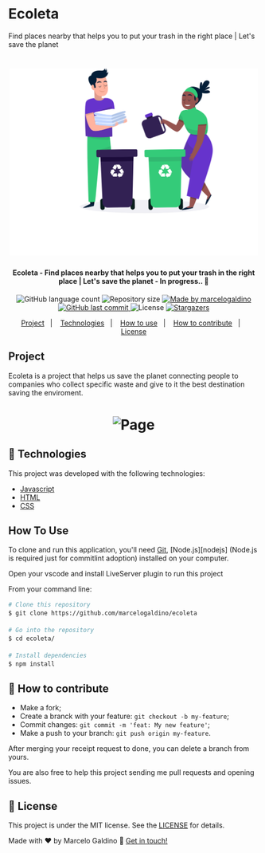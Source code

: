 # Ecoleta
Find places nearby that helps you to put your trash in the right place | Let's save the planet

<h1 align="center">
    <img alt="logo ecoleta" title="#Ecoleta" src="./assets/home-background.svg" width="500px" />
</h1>

<h4 align="center"> 
	Ecoleta - Find places nearby that helps you to put your trash in the right place | Let's save the planet - In progress.. 🚀
</h4>
<p align="center">
  <img alt="GitHub language count" src="https://img.shields.io/github/languages/count/marcelogaldino/ecoleta?color=%2304D361">

  <img alt="Repository size" src="https://img.shields.io/github/repo-size/marcelogaldino/ecoleta">
	
  <a href="https://www.linkedin.com/in/marcelogaldino/">
    <img alt="Made by marcelogaldino" src="https://img.shields.io/badge/made%20by-marcelogaldino-%2304D361">
  </a>

  <a href="https://github.com/marcelogaldino/ecoleta/commits/master">
    <img alt="GitHub last commit" src="https://img.shields.io/github/last-commit/marcelogaldino/ecoleta">
  </a>

  <img alt="License" src="https://img.shields.io/badge/license-MIT-brightgreen">
   <a href="https://github.com/marcelogaldino/ecoleta/stargazers">
    <img alt="Stargazers" src="https://img.shields.io/github/stars/marcelogaldino/ecoleta?style=social">
  </a>
</p>

<p align="center">
  <a href="#project">Project</a>&nbsp;&nbsp;&nbsp;|&nbsp;&nbsp;&nbsp;
  <a href="#rocket-Technologies">Technologies</a>&nbsp;&nbsp;&nbsp;|&nbsp;&nbsp;&nbsp;
  <a href="#how-to-use">How to use</a>&nbsp;&nbsp;&nbsp;|&nbsp;&nbsp;&nbsp;
  <a href="#-how-to-contribute">How to contribute</a>&nbsp;&nbsp;&nbsp;|&nbsp;&nbsp;&nbsp;
  <a href="#memo-license">License</a>
</p>

## Project

Ecoleta is a project that helps us save the planet connecting people to companies 
who collect specific waste and give to it the best destination saving the enviroment.

<h1 align="center">
    <img alt="Page" title="Page" src="./assests/home-logo.png" />
</h1>


## :rocket: Technologies

This project was developed with the following technologies:

- [Javascript][javascript]
- [HTML][html]
- [CSS][css]

## How To Use

To clone and run this application, you'll need [Git](https://git-scm.com), [Node.js][nodejs] (Node.js is required just for commitlint adoption) installed on your computer.

Open your vscode and install LiveServer plugin to run this project

From your command line:

```bash
# Clone this repository
$ git clone https://github.com/marcelogaldino/ecoleta

# Go into the repository
$ cd ecoleta/

# Install dependencies
$ npm install

```

## 🤔 How to contribute

- Make a fork;
- Create a branck with your feature: `git checkout -b my-feature`;
- Commit changes: `git commit -m 'feat: My new feature'`;
- Make a push to your branch: `git push origin my-feature`.

After merging your receipt request to done, you can delete a branch from yours.

You are also free to help this project sending me pull requests and opening issues.

## :memo: License

This project is under the MIT license. See the [LICENSE](https://github.com/marcelogaldino/ecoleta/blob/master/LICENSE) for details.


Made with ♥ by Marcelo Galdino :wave: [Get in touch!](https://www.linkedin.com/in/marcelogaldino/)

[javascript]: https://developer.mozilla.org/pt-BR/docs/Aprender/JavaScript
[html]: https://developer.mozilla.org/pt-BR/docs/Aprender/HTML
[css]: https://developer.mozilla.org/pt-BR/docs/Aprender/CSS